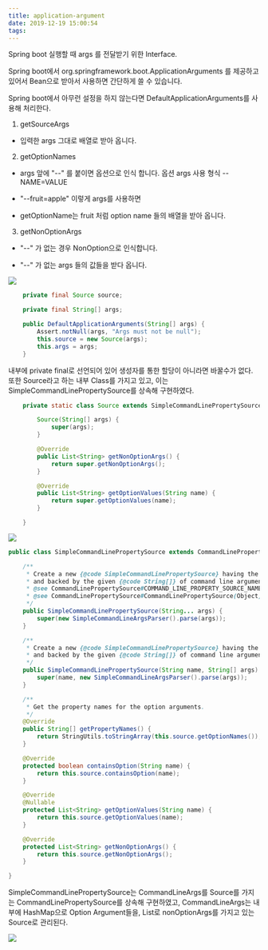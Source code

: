```yaml
---
title: application-argument
date: 2019-12-19 15:00:54
tags:
---
```

Spring boot 실행할 때 args 를 전달받기 위한 Interface.

Spring boot에서 org.springframework.boot.ApplicationArguments 를 제공하고 있어서 Bean으로 받아서 사용하면 간단하게 쓸 수 있습니다.

Spring boot에서 아무런 설정을 하지 않는다면 DefaultApplicationArguments를 사용해 처리한다.

1. getSourceArgs

 - 입력한 args 그대로 배열로 받아 옵니다.



2. getOptionNames

 - args 앞에 "--" 를 붙이면 옵션으로 인식 합니다. 옵션 args 사용 형식 --NAME=VALUE 

 - "--fruit=apple" 이렇게 args를 사용하면

 - getOptionName는 fruit 처럼 option name 들의 배열을 받아 옵니다.



3. getNonOptionArgs

- "--" 가 없는 경우 NonOption으로 인식합니다.

- "--" 가 없는 args 들의 값들을 받다 옵니다.


![](/images/application-argument/DefaultApplicationArguments.png)


```java
	private final Source source;

	private final String[] args;

	public DefaultApplicationArguments(String[] args) {
		Assert.notNull(args, "Args must not be null");
		this.source = new Source(args);
		this.args = args;
	}
```

내부에 private final로 선언되어 있어 생성자를 통한 할당이 아니라면 바꿀수가 없다. 
또한 Source라고 하는 내부 Class를 가지고 있고, 이는 SimpleCommandLinePropertySource를 상속해 구현하였다.

```java
	private static class Source extends SimpleCommandLinePropertySource {

		Source(String[] args) {
			super(args);
		}

		@Override
		public List<String> getNonOptionArgs() {
			return super.getNonOptionArgs();
		}

		@Override
		public List<String> getOptionValues(String name) {
			return super.getOptionValues(name);
		}

	}
```
![](/images/application-argument/SimpleCommandLineProperty.png)

```java
public class SimpleCommandLinePropertySource extends CommandLinePropertySource<CommandLineArgs> {

	/**
	 * Create a new {@code SimpleCommandLinePropertySource} having the default name
	 * and backed by the given {@code String[]} of command line arguments.
	 * @see CommandLinePropertySource#COMMAND_LINE_PROPERTY_SOURCE_NAME
	 * @see CommandLinePropertySource#CommandLinePropertySource(Object)
	 */
	public SimpleCommandLinePropertySource(String... args) {
		super(new SimpleCommandLineArgsParser().parse(args));
	}

	/**
	 * Create a new {@code SimpleCommandLinePropertySource} having the given name
	 * and backed by the given {@code String[]} of command line arguments.
	 */
	public SimpleCommandLinePropertySource(String name, String[] args) {
		super(name, new SimpleCommandLineArgsParser().parse(args));
	}

	/**
	 * Get the property names for the option arguments.
	 */
	@Override
	public String[] getPropertyNames() {
		return StringUtils.toStringArray(this.source.getOptionNames());
	}

	@Override
	protected boolean containsOption(String name) {
		return this.source.containsOption(name);
	}

	@Override
	@Nullable
	protected List<String> getOptionValues(String name) {
		return this.source.getOptionValues(name);
	}

	@Override
	protected List<String> getNonOptionArgs() {
		return this.source.getNonOptionArgs();
	}

}
```

SimpleCommandLinePropertySource는 CommandLineArgs를 Source를 가지는 CommandLinePropertySource를 상속해 구현하였고,
CommandLineArgs는 내부에 HashMap으로 Option Argument들을, List로 nonOptionArgs를 가지고 있는 Source로 관리된다. 

![](/images/application-argument/CommandLineArgs.png)
